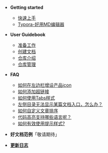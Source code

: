 
- **Getting started**

  - [快速上手](guick_start.md)
  - [Typora-好用MD编辑器](typora_github.md)

- **User Guidebook**

  - [准备工作](before_work.md)
  - [创建文档](create.md)
  - [仓库介绍](repository.md)
  - [仓库管理](duty.md)

- **FAQ**

  - [如何在左边栏增设产品icon](FAQ_icon.md)
  - [如何添加超链接](FAQ_link.md)
  - [如何使用Tabs样式](FAQ_tabs.md)
  - [左侧目录无法显示某篇文档入口，怎么办？](FAQ_menu.md)
  - [如何自定义文章排序](FAQ_order.md)
  - [代码高亮支持哪些语言呢？](FAQ_code.md)
  - [如何有效使用提示样式?](FAQ_notice.md)

- **好文档范例**「敬请期待」
- **[更新日志](changelog.md)**

